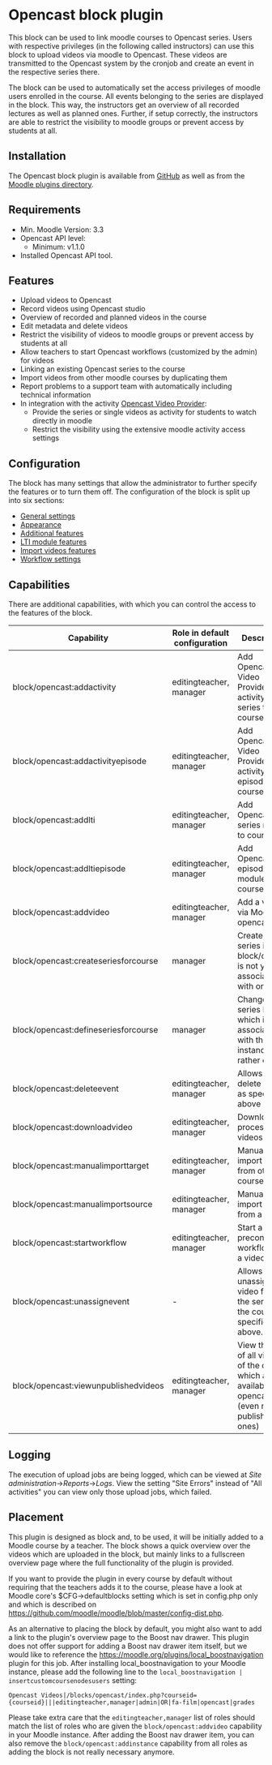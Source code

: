 # Opencast block plugin

This block can be used to link moodle courses to Opencast series. 
Users with respective privileges (in the following called instructors) can use this block to upload videos via moodle to Opencast. 
These videos are transmitted to the Opencast system by the cronjob and create an event in the respective series there.

The block can be used to automatically set the access privileges of moodle users enrolled in the course. 
All events belonging to the series are displayed in the block. 
This way, the instructors get an overview of all recorded lectures as well as planned ones. 
Further, if setup correctly, the instructors are able to restrict the visibility to moodle groups or prevent access by students at all.

## Installation

The Opencast block plugin is available from [GitHub](https://github.com/Opencast-Moodle/moodle-block_opencast/releases) as well as from the [Moodle plugins directory](https://moodle.org/plugins/block_opencast).

## Requirements

* Min. Moodle Version: 3.3
* Opencast API level:
    + Minimum: v1.1.0
* Installed Opencast API tool.

## Features
* Upload videos to Opencast
* Record videos using Opencast studio
* Overview of recorded and planned videos in the course
* Edit metadata and delete videos
* Restrict the visibility of videos to moodle groups or prevent access by students at all
* Allow teachers to start Opencast workflows (customized by the admin) for videos
* Linking an existing Opencast series to the course
* Import videos from other moodle courses by duplicating them
* Report problems to a support team with automatically including technical information
* In integration with the activity [Opencast Video Provider](https://moodle.org/plugins/mod_opencast):
    + Provide the series or single videos as activity for students to watch directly in moodle
    + Restrict the visibility using the extensive moodle activity access settings


## Configuration

The block has many settings that allow the administrator to further specify the features or to turn them off.
The configuration of the block is split up into six sections:

* [General settings](general_settings.md)
* [Appearance](appearance.md)
* [Additional features](additional_features.md)
* [LTI module features](lti_module_features.md)
* [Import videos features](import_module_features.md)
* [Workflow settings](workflow_settings.md)

## Capabilities

There are additional capabilities, with which you can control the access to the features of the block.

| Capability                           | Role in default configuration | Description                                                                                          |
|--------------------------------------|-------------------------------|------------------------------------------------------------------------------------------------------|
| block/opencast:addactivity           | editingteacher, manager       | Add Opencast Video Provider activity for a series to course |
| block/opencast:addactivityepisode    | editingteacher, manager       | Add Opencast Video Provider activity for an episode to course |
| block/opencast:addlti                | editingteacher, manager       | Add Opencast LTI series module to course |
| block/opencast:addltiepisode         | editingteacher, manager       | Add Opencast LTI episode module to course |
| block/opencast:addvideo              | editingteacher, manager       | Add a video via Moodle to opencast |
| block/opencast:createseriesforcourse | manager                       | Create a new series if block/course is not yet associated with one |
| block/opencast:defineseriesforcourse | manager                       | Change the series ID which is associated with the block instance or rather course |
| block/opencast:deleteevent           | editingteacher, manager       | Allows to delete a video as specified above |
| block/opencast:downloadvideo         | editingteacher, manager       | Download processed videos |
| block/opencast:manualimporttarget    | editingteacher, manager       | Manually import videos from other courses |
| block/opencast:manualimportsource    | editingteacher, manager       | Manually import videos from a course |
| block/opencast:startworkflow         | editingteacher, manager       | Start a preconfigured workflow for a video |
| block/opencast:unassignevent         | -                             | Allows to unassign a video from the series of the course as specified above. |
| block/opencast:viewunpublishedvideos | editingteacher, manager       | View the list of all videos of the course, which are available in opencast (even not published ones) |


## Logging

The execution of upload jobs are being logged, which can be viewed at *Site administration*->*Reports*->*Logs*.
View the setting "Site Errors" instead of "All activities" you can view only those upload jobs, which failed.    

## Placement

This plugin is designed as block and, to be used, it will be initially added to a Moodle course by a teacher. The block shows a quick overview over the videos which are uploaded in the block, but mainly links to a fullscreen overview page where the full functionality of the plugin is provided.

If you want to provide the plugin in every course by default without requiring that the teachers adds it to the course, please have a look at Moodle core's $CFG->defaultblocks setting which is set in config.php only and which is described on https://github.com/moodle/moodle/blob/master/config-dist.php.

As an alternative to placing the block by default, you might also want to add a link to the plugin's overview page to the Boost nav drawer. This plugin does not offer support for adding a Boost nav drawer item itself, but we would like to reference the https://moodle.org/plugins/local_boostnavigation plugin for this job.
After installing local_boostnavigation to your Moodle instance, please add the following line to the `local_boostnavigation | insertcustomcoursenodesusers` setting:
```
Opencast Videos|/blocks/opencast/index.php?courseid={courseid}|||editingteacher,manager|admin|OR|fa-film|opencast|grades
```
Please take extra care that the `editingteacher,manager` list of roles should match the list of roles who are given the `block/opencast:addvideo` capability in your Moodle instance.
After adding the Boost nav drawer item, you can also remove the `block/opencast:addinstance` capability from all roles as adding the block is not really necessary anymore.
